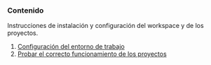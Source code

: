 ### Contenido
Instrucciones de instalación y configuración del workspace y de los proyectos.
1. [Configuración del entorno de trabajo](instalacion-configuracion-VSCode.md)
2. [Probar el correcto funcionamiento de los proyectos](pruebas-proyectos.md)